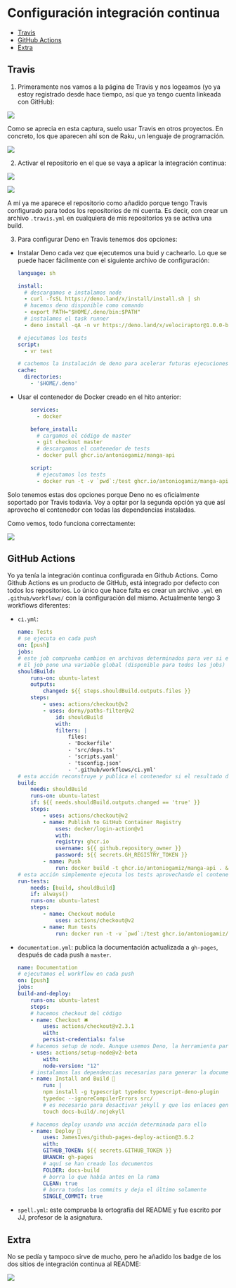 # Configuración integración continua

- [Travis](#travis)
- [GitHub Actions](#GitHub-Actions)
- [Extra](#Extra)

## Travis

1. Primeramente nos vamos a la página de Travis y nos logeamos (yo ya estoy registrado desde hace tiempo, así que ya tengo cuenta linkeada con GitHub):

![](img/h4-1.png)

Como se aprecia en esta captura, suelo usar Travis en otros proyectos. En concreto, los que aparecen ahí son de Raku, un lenguaje de programación.

![](img/h4-2.png)

2. Activar el repositorio en el que se vaya a aplicar la integración continua:

![](img/h4-3.png)

![](img/h4-4.png)

A mí ya me aparece el repositorio como añadido porque tengo Travis configurado para todos los repositorios de mi cuenta. Es decir, con crear un archivo `.travis.yml` en cualquiera de mis repositorios ya se activa una build.

3. Para configurar Deno en Travis tenemos dos opciones:

- Instalar Deno cada vez que ejecutemos una buid y cachearlo. Lo que se puede hacer fácilmente con el siguiente archivo de configuración:

    ~~~yml
    language: sh

    install:
      # descargamos e instalamos node
      - curl -fsSL https://deno.land/x/install/install.sh | sh
      # hacemos deno disponible como comando
      - export PATH="$HOME/.deno/bin:$PATH"
      # instalamos el task runner
      - deno install -qA -n vr https://deno.land/x/velociraptor@1.0.0-beta.16/cli.ts

    # ejecutamos los tests
    script:
      - vr test

    # cachemos la instalación de deno para acelerar futuras ejecuciones
    cache:
      directories:
        - '$HOME/.deno'
    ~~~

- Usar el contenedor de Docker creado en el hito anterior:

    ~~~yml
        services:
          - docker

        before_install:
          # cargamos el código de master
          - git checkout master
          # descargamos el contenedor de tests
          - docker pull ghcr.io/antoniogamiz/manga-api

        script:
          # ejecutamos los tests
          - docker run -t -v `pwd`:/test ghcr.io/antoniogamiz/manga-api
    ~~~

Solo tenemos estas dos opciones porque Deno no es oficialmente soportado por Travis todavía. Voy a optar por la segunda opción ya que así aprovecho el contenedor con todas las dependencias instaladas.

Como vemos, todo funciona correctamente:

![](img/h4-5.png)

## GitHub Actions

Yo ya tenía la integración continua configurada en Github Actions. Como Github Actions es un producto de GitHub, está integrado por defecto con todos los repositorios. Lo único que hace falta es crear un archivo `.yml` en `.github/workflows/` con la configuración del mismo. Actualmente tengo 3 workflows diferentes:

- `ci.yml`:
    ~~~yml
    name: Tests
    # se ejecuta en cada push
    on: [push]
    jobs:
    # este job comprueba cambios en archivos determinados para ver si es necesario reconstruir el contenedor de testeo. Estos archivos son, por ejemplo, el de dependencias, configuración de typescript o el mismo Dockerfile.
    # El job pone una variable global (disponible para todos los jobs) a true o false, dependiendo de sí hay que reconstruir o no
    shouldBuild:
        runs-on: ubuntu-latest
        outputs:
            changed: ${{ steps.shouldBuild.outputs.files }}
        steps:
            - uses: actions/checkout@v2
            - uses: dorny/paths-filter@v2
                id: shouldBuild
                with:
                filters: |
                    files:
                    - 'Dockerfile'
                    - 'src/deps.ts'
                    - 'scripts.yaml'
                    - 'tsconfig.json'
                    - '.github/workflows/ci.yml'
    # esta acción reconstruye y publica el contenedor si el resultado del job anterior así lo indica
    build:
        needs: shouldBuild
        runs-on: ubuntu-latest
        if: ${{ needs.shouldBuild.outputs.changed == 'true' }}
        steps:
            - uses: actions/checkout@v2
            - name: Publish to GitHub Container Registry
                uses: docker/login-action@v1
                with:
                registry: ghcr.io
                username: ${{ github.repository_owner }}
                password: ${{ secrets.GH_REGISTRY_TOKEN }}
            - name: Push
                run: docker build -t ghcr.io/antoniogamiz/manga-api . && docker push ghcr.io/antoniogamiz/manga-api
    # esta acción simplemente ejecuta los tests aprovechando el contenedor creado por el job anterior.
    run-tests:
        needs: [build, shouldBuild]
        if: always()
        runs-on: ubuntu-latest
        steps:
            - name: Checkout module
                uses: actions/checkout@v2
            - name: Run tests
                run: docker run -t -v `pwd`:/test ghcr.io/antoniogamiz/manga-api
    ~~~
- `documentation.yml`: publica la documentación actualizada a `gh-pages`, después de cada push a `master`.
    ~~~yml
    name: Documentation
    # ejecutamos el workflow en cada push
    on: [push]
    jobs:
    build-and-deploy:
        runs-on: ubuntu-latest
        steps:
        # hacemos checkout del código
        - name: Checkout 🛎️
            uses: actions/checkout@v2.3.1
            with:
            persist-credentials: false
        # hacemos setup de node. Aunque usemos Deno, la herramienta para crear la documentación (typedoc) funcione en Node (pero no en Deno)
        - uses: actions/setup-node@v2-beta
            with:
            node-version: "12"
        # instalamos las dependencias necesarias para generar la documentación
        - name: Install and Build 🔧
            run: |
            npm install -g typescript typedoc typescript-deno-plugin
            typedoc --ignoreCompilerErrors src/
            # es necesario para desactivar jekyll y que los enlaces generados por typedoc funcionen conrrectamente
            touch docs-build/.nojekyll

        # hacemos deploy usando una acción determinada para ello
        - name: Deploy 🚀
            uses: JamesIves/github-pages-deploy-action@3.6.2
            with:
            GITHUB_TOKEN: ${{ secrets.GITHUB_TOKEN }}
            BRANCH: gh-pages
            # aquí se han creado los documentos
            FOLDER: docs-build
            # borra lo que había antes en la rama
            CLEAN: true
            # borra todos los commits y deja el último solamente
            SINGLE_COMMIT: true
    ~~~
- `spell.yml`: este comprueba la ortografía del README y fue escrito por JJ, profesor de la asignatura.

## Extra

No se pedía y tampoco sirve de mucho, pero he añadido los badge de los dos sitios de integración continua al README:

![](img/h4-6.png)